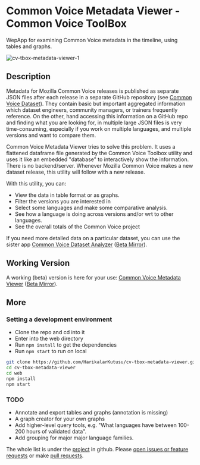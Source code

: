 # Common Voice Metadata Viewer - Common Voice ToolBox

WepApp for examining Common Voice metadata in the timeline, using tables and graphs.

![cv-tbox-metadata-viewer-1](https://user-images.githubusercontent.com/8849617/196776948-ca88dc68-0f85-4dc1-880b-cfe3aea00ffd.png)

## Description

Metadata for Mozilla Common Voice releases is published as separate JSON files after each release in a separate GitHub repository (see [Common Voice Dataset](https://github.com/common-voice/cv-dataset)). They contain basic but important aggregated information which dataset engineers, community managers, or trainers frequently reference. On the other, hand accessing this information on a GitHub repo and finding what you are looking for, in multiple large JSON files is very time-consuming, especially if you work on multiple languages, and multiple versions and want to compare them.

Common Voice Metadata Viewer tries to solve this problem. It uses a flattened dataframe file generated by the Common Voice Toolbox utility and uses it like an embedded "database" to interactively show the information. There is no backend/server. Whenever Mozilla Common Voice makes a new dataset release, this utility will follow with a new release.

With this utility, you can:

- View the data in table format or as graphs.
- Filter the versions you are interested in
- Select some languages and make some comparative analysis.
- See how a language is doing across versions and/or wrt to other languages.
- See the overall totals of the Common Voice project

If you need more detailed data on a particular dataset, you can use the sister app [Common Voice Dataset Analyzer](https://analyzer.cv-toolbox.web.tr) ([Beta Mirror](https://cv-dataset-analyzer.netlify.app/)).

## Working Version

A working (beta) version is here for your use: [Common Voice Metadata Viewer](https://metadata.cv-toolbox.web.tr/) ([Beta Mirror](https://cv-metadata-viewer.netlify.app/)).

## More

### Setting a development environment

- Clone the repo and cd into it
- Enter into the web directory
- Run `npm install` to get the dependencies
- Run `npm start` to run on local

```sh
git clone https://github.com/HarikalarKutusu/cv-tbox-metadata-viewer.git
cd cv-tbox-metadata-viewer
cd web
npm install
npm start
```

### TODO

- Annotate and export tables and graphs (annotation is missing)
- A graph creator for your own graphs
- Add higher-level query tools, e.g. "What languages have between 100-200 hours of validated data".
- Add grouping for major major language families.

The whole list is under the [project](https://github.com/users/HarikalarKutusu/projects/9/views/1?filterQuery=) in github. Please [open issues or feature requests](https://github.com/HarikalarKutusu/cv-tbox-metadata-viewer/issues) or make [pull requests](https://github.com/HarikalarKutusu/cv-tbox-metadata-viewer/pulls).
